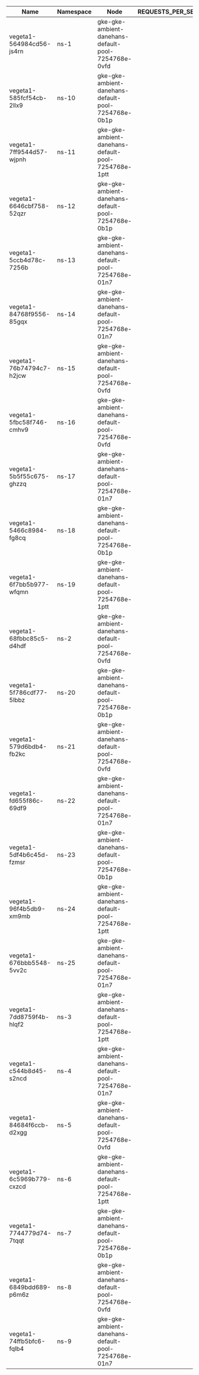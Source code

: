 | Name | Namespace | Node | REQUESTS_PER_SECOND | DURATION | CONNECTIONS | MAX_CONNECTIONS |
|------|-----------|------|---------------------|----------|-------------|-----------------|
| vegeta1-564984cd56-js4rn | ns-1 | gke-gke-ambient-danehans-default-pool-7254768e-0vfd |  |  |  |  |
| vegeta1-585fcf54cb-2llx9 | ns-10 | gke-gke-ambient-danehans-default-pool-7254768e-0b1p |  |  |  |  |
| vegeta1-7ff9544d57-wjpnh | ns-11 | gke-gke-ambient-danehans-default-pool-7254768e-1ptt |  |  |  |  |
| vegeta1-6646cbf758-52qzr | ns-12 | gke-gke-ambient-danehans-default-pool-7254768e-0b1p |  |  |  |  |
| vegeta1-5ccb4d78c-7256b | ns-13 | gke-gke-ambient-danehans-default-pool-7254768e-01n7 |  |  |  |  |
| vegeta1-84768f9556-85gqx | ns-14 | gke-gke-ambient-danehans-default-pool-7254768e-01n7 |  |  |  |  |
| vegeta1-76b74794c7-h2jcw | ns-15 | gke-gke-ambient-danehans-default-pool-7254768e-0vfd |  |  |  |  |
| vegeta1-5fbc58f746-cmhv9 | ns-16 | gke-gke-ambient-danehans-default-pool-7254768e-0vfd |  |  |  |  |
| vegeta1-5b5f55c675-ghzzq | ns-17 | gke-gke-ambient-danehans-default-pool-7254768e-01n7 |  |  |  |  |
| vegeta1-5466c8984-fg8cq | ns-18 | gke-gke-ambient-danehans-default-pool-7254768e-0b1p |  |  |  |  |
| vegeta1-6f7bb5b977-wfqmn | ns-19 | gke-gke-ambient-danehans-default-pool-7254768e-1ptt |  |  |  |  |
| vegeta1-68fbbc85c5-d4hdf | ns-2 | gke-gke-ambient-danehans-default-pool-7254768e-0vfd |  |  |  |  |
| vegeta1-5f786cdf77-5lbbz | ns-20 | gke-gke-ambient-danehans-default-pool-7254768e-0b1p |  |  |  |  |
| vegeta1-579d6bdb4-fb2kc | ns-21 | gke-gke-ambient-danehans-default-pool-7254768e-0vfd |  |  |  |  |
| vegeta1-fd655f86c-69df9 | ns-22 | gke-gke-ambient-danehans-default-pool-7254768e-01n7 |  |  |  |  |
| vegeta1-5df4b6c45d-fzmsr | ns-23 | gke-gke-ambient-danehans-default-pool-7254768e-0b1p |  |  |  |  |
| vegeta1-96f4b5db9-xm9mb | ns-24 | gke-gke-ambient-danehans-default-pool-7254768e-1ptt |  |  |  |  |
| vegeta1-676bbb5548-5vv2c | ns-25 | gke-gke-ambient-danehans-default-pool-7254768e-01n7 |  |  |  |  |
| vegeta1-7dd8759f4b-hlqf2 | ns-3 | gke-gke-ambient-danehans-default-pool-7254768e-1ptt |  |  |  |  |
| vegeta1-c544b8d45-s2ncd | ns-4 | gke-gke-ambient-danehans-default-pool-7254768e-01n7 |  |  |  |  |
| vegeta1-84684f6ccb-d2xgg | ns-5 | gke-gke-ambient-danehans-default-pool-7254768e-0vfd |  |  |  |  |
| vegeta1-6c5969b779-cxzcd | ns-6 | gke-gke-ambient-danehans-default-pool-7254768e-1ptt |  |  |  |  |
| vegeta1-7744779d74-7tqqt | ns-7 | gke-gke-ambient-danehans-default-pool-7254768e-0b1p |  |  |  |  |
| vegeta1-6849bdd689-p6m6z | ns-8 | gke-gke-ambient-danehans-default-pool-7254768e-0vfd |  |  |  |  |
| vegeta1-74ffb5bfc6-fqlb4 | ns-9 | gke-gke-ambient-danehans-default-pool-7254768e-01n7 |  |  |  |  |
